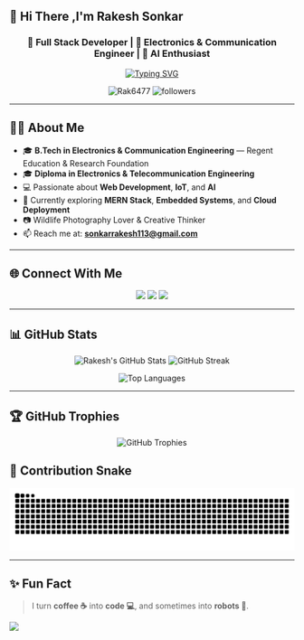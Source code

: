
## 👋 Hi There ,I'm Rakesh Sonkar

<!-- Glowing Wave Header
<img src="https://capsule-render.vercel.app/api?--type=waving&color=00FFB3&height=180&section=header&text=Rakesh%20Sonkar&fontSize=40&fontColor=000000&animation=fadeIn&fontAlignY=35" width="100%"/>-->

<h3 align="center">🚀 Full Stack Developer | 🎯 Electronics & Communication Engineer | 🤖 AI Enthusiast</h3>

<!-- Typing Animation -->
<p align="center">
  <a href="https://github.com/Rak6477">
    <img src="https://readme-typing-svg.demolab.com?font=Fira+Code&pause=1000&color=00FFB3&center=true&vCenter=true&width=500&lines=Full+Stack+Web+Developer;MERN+Stack+Learner;Electronics+%26+IoT+Enthusiast;AI+%26+Embedded+Systems+Projects" alt="Typing SVG" />
  </a>
</p>

<!-- profile view and follower section-->
<p align="center">
  <img src="https://komarev.com/ghpvc/?username=Rak6477&label=Profile%20Views&color=0e75b6&style=flat" alt="Rak6477" /> 
  <img src="https://img.shields.io/github/followers/Rak6477?label=Followers&style=social" alt="followers" />
</p>

----
## 🧑‍💻 About Me 

- 🎓 **B.Tech in Electronics & Communication Engineering** — Regent Education & Research Foundation  
- 🎓 **Diploma in Electronics & Telecommunication Engineering**  
- 💻 Passionate about **Web Development**, **IoT**, and **AI**  
- 🌱 Currently exploring **MERN Stack**, **Embedded Systems**, and **Cloud Deployment**  
- 📷 Wildlife Photography Lover & Creative Thinker  
- 📫 Reach me at: **sonkarrakesh113@gmail.com**

---
## 🌐 Connect With Me
<p align="center">
  <a href="mailto:sonkarrakesh113@gmail.com"><img src="https://img.shields.io/badge/Email-00FFB3?style=for-the-badge&logo=gmail&logoColor=black"/></a>
  <a href="https://www.linkedin.com/in/rakesh-sonkar"><img src="https://img.shields.io/badge/LinkedIn-00FFB3?style=for-the-badge&logo=linkedin&logoColor=black"/></a>
  <a href="https://github.com/Rak6477"><img src="https://img.shields.io/badge/GitHub-00FFB3?style=for-the-badge&logo=github&logoColor=black"/></a>
</p>

---

## 📊 GitHub Stats
<p align="center">
  <img src="https://github-readme-stats.vercel.app/api?username=Rak6477&theme=dark&hide_border=true&show_icons=true&count_private=true" alt="Rakesh's GitHub Stats" />
  <img src="https://github-readme-streak-stats.herokuapp.com/?user=Rak6477&theme=dark&hide_border=true" alt="GitHub Streak" />
</p>
<p align="center">
  <img src="https://github-readme-stats.vercel.app/api/top-langs/?username=Rak6477&theme=dark&hide_border=true&layout=compact&count_private=true" alt="Top Languages"/>
</p>

---

## 🏆 GitHub Trophies
<p align="center">
  <img src="https://github-profile-trophy.vercel.app/?username=Rak6477&theme=radical&no-bg=true&margin-w=4" alt="GitHub Trophies" />
</p>



## 🐍 Contribution Snake
<p align="center">
  <img src="https://github.com/Rak6477/Rak6477/blob/output/github-contribution-grid-snake.svg" alt="snake animation" />
</p>

---

## ✨ Fun Fact
> I turn **coffee ☕** into **code 💻**, and sometimes into **robots 🤖**.

<!-- Glowing Wave Footer -->
<img src="https://capsule-render.vercel.app/api?type=waving&color=00FFB3&height=120&section=footer"/>
